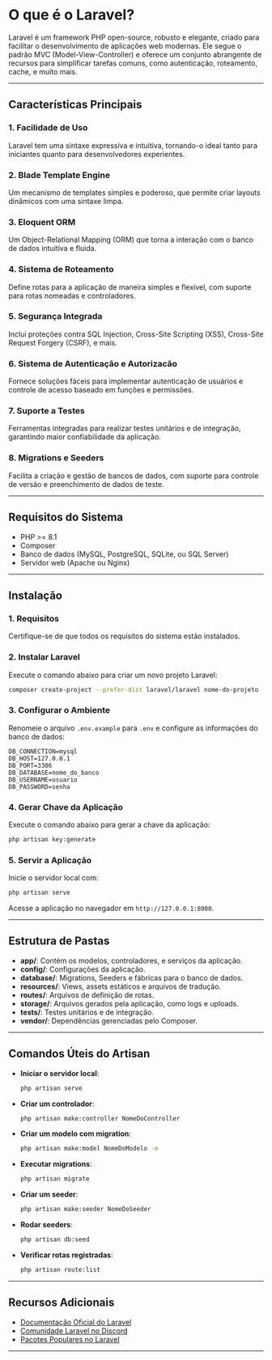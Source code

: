 # O que é o Laravel?

Laravel é um framework PHP open-source, robusto e elegante, criado para facilitar o desenvolvimento de aplicações web modernas. Ele segue o padrão MVC (Model-View-Controller) e oferece um conjunto abrangente de recursos para simplificar tarefas comuns, como autenticação, roteamento, cache, e muito mais.

---

## Características Principais

### 1. **Facilidade de Uso**
Laravel tem uma sintaxe expressiva e intuitiva, tornando-o ideal tanto para iniciantes quanto para desenvolvedores experientes.

### 2. **Blade Template Engine**
Um mecanismo de templates simples e poderoso, que permite criar layouts dinâmicos com uma sintaxe limpa.

### 3. **Eloquent ORM**
Um Object-Relational Mapping (ORM) que torna a interação com o banco de dados intuitiva e fluida.

### 4. **Sistema de Roteamento**
Define rotas para a aplicação de maneira simples e flexível, com suporte para rotas nomeadas e controladores.

### 5. **Segurança Integrada**
Inclui proteções contra SQL Injection, Cross-Site Scripting (XSS), Cross-Site Request Forgery (CSRF), e mais.

### 6. **Sistema de Autenticação e Autorizacão**
Fornece soluções fáceis para implementar autenticação de usuários e controle de acesso baseado em funções e permissões.

### 7. **Suporte a Testes**
Ferramentas integradas para realizar testes unitários e de integração, garantindo maior confiabilidade da aplicação.

### 8. **Migrations e Seeders**
Facilita a criação e gestão de bancos de dados, com suporte para controle de versão e preenchimento de dados de teste.

---

## Requisitos do Sistema

- PHP >= 8.1
- Composer
- Banco de dados (MySQL, PostgreSQL, SQLite, ou SQL Server)
- Servidor web (Apache ou Nginx)

---

## Instalação

### 1. Requisitos
Certifique-se de que todos os requisitos do sistema estão instalados.

### 2. Instalar Laravel
Execute o comando abaixo para criar um novo projeto Laravel:

```bash
composer create-project --prefer-dist laravel/laravel nome-do-projeto
```

### 3. Configurar o Ambiente
Renomeie o arquivo `.env.example` para `.env` e configure as informações do banco de dados:

```env
DB_CONNECTION=mysql
DB_HOST=127.0.0.1
DB_PORT=3306
DB_DATABASE=nome_do_banco
DB_USERNAME=usuario
DB_PASSWORD=senha
```

### 4. Gerar Chave da Aplicação
Execute o comando abaixo para gerar a chave da aplicação:

```bash
php artisan key:generate
```

### 5. Servir a Aplicação
Inicie o servidor local com:

```bash
php artisan serve
```
Acesse a aplicação no navegador em `http://127.0.0.1:8000`.

---

## Estrutura de Pastas

- **app/**: Contém os modelos, controladores, e serviços da aplicação.
- **config/**: Configurações da aplicação.
- **database/**: Migrations, Seeders e fábricas para o banco de dados.
- **resources/**: Views, assets estáticos e arquivos de tradução.
- **routes/**: Arquivos de definição de rotas.
- **storage/**: Arquivos gerados pela aplicação, como logs e uploads.
- **tests/**: Testes unitários e de integração.
- **vendor/**: Dependências gerenciadas pelo Composer.

---

## Comandos Úteis do Artisan

- **Iniciar o servidor local**:
  ```bash
  php artisan serve
  ```

- **Criar um controlador**:
  ```bash
  php artisan make:controller NomeDoController
  ```

- **Criar um modelo com migration**:
  ```bash
  php artisan make:model NomeDoModelo -m
  ```

- **Executar migrations**:
  ```bash
  php artisan migrate
  ```

- **Criar um seeder**:
  ```bash
  php artisan make:seeder NomeDoSeeder
  ```

- **Rodar seeders**:
  ```bash
  php artisan db:seed
  ```

- **Verificar rotas registradas**:
  ```bash
  php artisan route:list
  ```

---

## Recursos Adicionais

- [Documentação Oficial do Laravel](https://laravel.com/docs)
- [Comunidade Laravel no Discord](https://discord.com/invite/laravel)
- [Pacotes Populares no Laravel](https://packalyst.com/)

---



